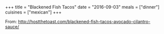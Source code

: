 +++
title = "Blackened Fish Tacos"
date = "2016-09-03"
meals = ["dinner"]
cuisines = ["mexican"]
+++

From: http://hostthetoast.com/blackened-fish-tacos-avocado-cilantro-sauce/
